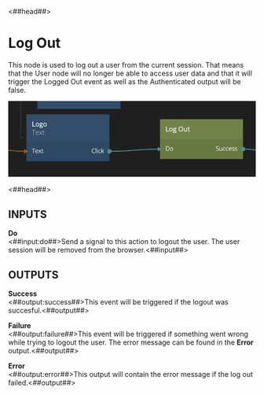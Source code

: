 <##head##>
# Log Out

This node is used to log out a user from the current session. That means that the <span class="ndl-data">User</span> node will no longer be able to access user data and that it will trigger the  <span class="ndl-signal">Logged Out</span> event as well as the <span class="ndl-data">Authenticated</span> output will be false.

![](./logout.png ':class=img-size-l')

<##head##>

## INPUTS

**Do**  
<##input:do##>Send a signal to this action to logout the user. The user session will be removed from the browser.<##input##>


## OUTPUTS

**Success**  
<##output:success##>This event will be triggered if the logout was succesful.<##output##>

**Failure**  
<##output:failure##>This event will be triggered if something went wrong while trying to logout the user. The error message can be found in the **Error** output.<##output##>

**Error**  
<##output:error##>This output will contain the error message if the log out failed.<##output##>